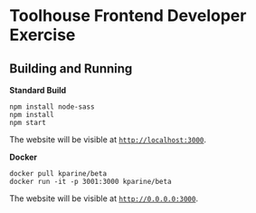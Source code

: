 # Toolhouse Frontend Developer Exercise

## Building and Running

**Standard Build**

```shell
npm install node-sass
npm install
npm start
```

The website will be visible at [`http://localhost:3000`](http://localhost:3000).

**Docker**

```shell
docker pull kparine/beta
docker run -it -p 3001:3000 kparine/beta
```

The website will be visible at [`http://0.0.0.0:3000`](http://0.0.0.0:3000).
